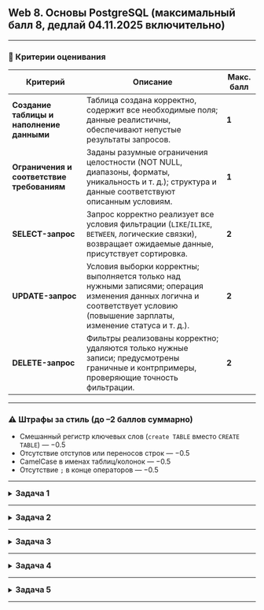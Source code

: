 ## Web 8. Основы PostgreSQL (максимальный балл 8, дедлай 04.11.2025 включительно)

---

### 🧾 Критерии оценивания

| Критерий                                   | Описание                                                                                                                                                                       | Макс. балл |
| ------------------------------------------ | ------------------------------------------------------------------------------------------------------------------------------------------------------------------------------ | ---------- |
| **Создание таблицы и наполнение данными**  | Таблица создана корректно, содержит все необходимые поля; данные реалистичны, обеспечивают непустые результаты запросов.                                                       | **1**      |
| **Ограничения и соответствие требованиям** | Заданы разумные ограничения целостности (NOT NULL, диапазоны, форматы, уникальность и т. д.); структура и данные соответствуют описанным условиям.                             | **1**      |
| **SELECT-запрос**                          | Запрос корректно реализует все условия фильтрации (`LIKE`/`ILIKE`, `BETWEEN`, логические связки), возвращает ожидаемые данные, присутствует сортировка.                        | **2**      |
| **UPDATE-запрос**                          | Условия выборки корректны; выполняется только над нужными записями; операция изменения данных логична и соответствует условию (повышение зарплаты, изменение статуса и т. д.). | **2**      |
| **DELETE-запрос**                          | Фильтры реализованы корректно; удаляются только нужные записи; предусмотрены граничные и контрпримеры, проверяющие точность фильтрации.                                        | **2**      |

---

### ⚠️ Штрафы за стиль (до –2 баллов суммарно)

* Смешанный регистр ключевых слов (`create TABLE` вместо `CREATE TABLE`) — −0.5
* Отсутствие отступов или переносов строк — −0.5
* CamelCase в именах таблиц/колонок — −0.5
* Отсутствие `;` в конце операторов — −0.5

---

<details>
<summary><strong style="font-size: 16px;">Задача 1</strong></summary>

### Работа с таблицей `employees`

---

### Описание

В компании хранится таблица **`employees`**, содержащая информацию о сотрудниках:

| Поле         | Тип     | Описание                            |
| ------------ | ------- | ----------------------------------- |
| `id`         | SERIAL  | Уникальный идентификатор сотрудника |
| `full_name`  | TEXT    | Полное имя сотрудника               |
| `department` | TEXT    | Название отдела                     |
| `position`   | TEXT    | Должность                           |
| `salary`     | NUMERIC | Оклад сотрудника                    |
| `hire_date`  | DATE    | Дата приема на работу               |

---

### Условие

1. **Создайте таблицу `employees`**
   Определите для всех полей **разумные ограничения** целостности и корректности данных (NOT NULL, уникальность, допустимые диапазоны, формат и т. д.), исходя из логики предметной области.

2. **Наполните таблицу тестовыми данными (не менее 25 записей)**
   Данные должны быть разнообразными и реалистичными. Обязательно включите следующие группы записей, чтобы все запросы из задания возвращали непустые результаты:

   * **Для SELECT:**
     Сотрудники, у которых:

     * название отдела **содержит подстроку “sales”** (в любом регистре),
     * должность **начинается со слова “Senior”**,
     * дата приема на работу **между 2018 и 2022 годами включительно**.
       Добавьте граничные случаи (`2018-01-01`, `2022-12-31`) и контрпримеры (например, неверная должность, дата вне диапазона).

   * **Для UPDATE:**
     Сотрудники из отдела **Marketing**,
     у которых зарплата **между 50 000 и 70 000** включительно,
     и должность **не содержит слова “Intern”** (в любом регистре).
     Эти записи должны быть обновлены (повышение на 10%).
     Добавьте граничные и ложные случаи, которые не должны обновляться (зарплата чуть ниже/выше диапазона, наличие “Intern” в должности и т. д.).

   * **Для DELETE:**
     Сотрудники из отдела **Support**,
     нанятые **до 2015 года**,
     и чья должность **содержит слово “Trainee”** (без учета регистра).
     Эти записи должны быть удалены.
     Добавьте случаи на границе условия и похожие, но не подпадающие под удаление (например, `hire_date = 2015-01-01`, отдел не Support и т. д.).

   Для реалистичности включите разнообразные отделы (Sales, Marketing, Support, HR, Engineering), разные диапазоны зарплат и дат, а также имена с разными фамилиями и регистрами символов.

3. **Реализуйте три SQL-операции:**

   **a) SELECT**
   Выведите сотрудников, которые:

   * работают в отделе, название которого содержит “sales” (без учета регистра),
   * занимают должность, начинающуюся на “Senior”,
   * и были наняты между 2018 и 2022 годами включительно.
     Отсортируйте результат по фамилии.

   **b) UPDATE**
   Увеличьте зарплату на 10% всем сотрудникам отдела Marketing,
   чья зарплата между 50 000 и 70 000 (включительно)
   и должность не содержит слова “Intern” (без учета регистра).

   **c) DELETE**
   Удалите всех сотрудников отдела Support,
   принятых на работу до 2015 года,
   если их должность содержит слово “Trainee” (без учета регистра).

---

</details>

---

<details>
<summary><strong style="font-size: 16px;">Задача 2</strong></summary>

### Работа с таблицей `books`

---

### Описание

В издательстве хранится таблица **`books`**, содержащая информацию о книгах:

| Поле             | Тип     | Описание                       |
| ---------------- | ------- | ------------------------------ |
| `id`             | SERIAL  | Уникальный идентификатор книги |
| `title`          | TEXT    | Название книги                 |
| `author`         | TEXT    | Автор                          |
| `genre`          | TEXT    | Жанр                           |
| `price`          | NUMERIC | Цена                           |
| `published_date` | DATE    | Дата публикации                |

---

### Условие

1. **Создайте таблицу `books`.**
   Определите для всех полей **разумные ограничения** целостности и корректности данных (NOT NULL, уникальность, допустимые диапазоны, формат и т. д.), исходя из логики предметной области.

2. **Наполните таблицу тестовыми данными (не менее 25 записей).**
   Данные должны быть разнообразными и реалистичными. Обязательно включите следующие группы записей, чтобы все запросы из задания возвращали непустые результаты:

   **Для SELECT:**
   Книги, у которых:

   * `genre` содержит подстроку `fantasy` (в любом регистре),
   * `title` начинается со слова `Dragon` (без учета регистра),
   * `published_date` между `2010-01-01` и `2020-12-31` включительно.
     Добавьте граничные случаи (`2010-01-01`, `2020-12-31`) и контрпримеры (например, жанр подходит и название начинается на `Dragon`, но дата вне диапазона; дата в диапазоне, но жанр не fantasy; заголовок не начинается на `Dragon` и т. п.).

   **Для UPDATE:**
   Книги жанра **`Science Fiction`**,
   у которых `price` **между 9.99 и 19.99** включительно,
   и `title` **не содержит** подстроку `Box Set` (в любом регистре).
   Эти записи должны быть обновлены (повышение цены на 15%).
   Добавьте граничные и ложные случаи, которые не должны обновляться (цена 9.98 и 20.00; корректная цена, но `title` содержит `Box Set`; подходящая цена и название, но жанр не `Science Fiction`).

   **Для DELETE:**
   Книги жанра **`Reference`**,
   опубликованные **до `2000-01-01`**,
   и у которых `title` содержит слово `Sample` (без учета регистра).
   Эти записи должны быть удалены.
   Добавьте случаи на границе условия и похожие, но не подпадающие под удаление (например, `published_date = 2000-01-01`; жанр `Reference`, но в названии нет `Sample`; в названии есть `Sample`, но жанр `Fiction`).

   Для реалистичности включите разные жанры (Fantasy, Science Fiction, Mystery, Romance, Reference и т. д.), разброс цен и дат, а также разнообразные авторские фамилии и регистры символов в названиях.

3. **Реализуйте три SQL-операции:**

   **a) SELECT**
   Выведите книги, которые:

   * имеют жанр, содержащий `fantasy` (без учета регистра),
   * имеют название, начинающееся на `Dragon` (без учета регистра),
   * опубликованы между `2010-01-01` и `2020-12-31` включительно.
     Отсортируйте результат по названию.

   **b) UPDATE**
   Увеличьте цену на 15% всем книгам жанра `Science Fiction`,
   у которых `price` между `9.99` и `19.99` (включительно),
   и `title` не содержит `Box Set` (без учета регистра).

   **c) DELETE**
   Удалите все книги жанра `Reference`,
   опубликованные до `2000-01-01`,
   если их `title` содержит `Sample` (без учета регистра).

</details>

---

<details>
<summary><strong style="font-size: 16px;">Задача 3</strong></summary>

### Работа с таблицей `candidates`

---

### Описание

В HR-системе хранится таблица **`candidates`**, содержащая сведения о кандидатах:

| Поле               | Тип     | Описание                                                                      |
| ------------------ | ------- | ----------------------------------------------------------------------------- |
| `id`               | SERIAL  | Уникальный идентификатор кандидата                                            |
| `full_name`        | TEXT    | Полное имя кандидата                                                          |
| `department`       | TEXT    | Целевой отдел, куда подается кандидат                                         |
| `role`             | TEXT    | Желаемая должность/роль                                                       |
| `expected_salary`  | NUMERIC | Ожидаемая зарплата                                                            |
| `application_date` | DATE    | Дата подачи заявки                                                            |
| `stage`            | TEXT    | Текущая стадия процесса (Applied, Screen, Interview, Offer, Rejected и т. п.) |

---

### Условие

1. **Создайте таблицу `candidates`.**
   Определите для всех полей **разумные ограничения** целостности и корректности данных (NOT NULL, уникальность, допустимые диапазоны, формат и т. д.) исходя из логики предметной области.

2. **Наполните таблицу тестовыми данными (не менее 25 записей).**
   Данные должны быть разнообразными и реалистичными. Обязательно включите следующие группы записей, чтобы все запросы из задания возвращали непустые результаты:

   **Для SELECT:**
   Кандидаты, у которых:

   * `department` **содержит подстроку** `data` (без учета регистра),
   * `role` **начинается** со слова `Senior` (без учета регистра),
   * `application_date` **между `2021-01-01` и `2023-12-31`** включительно.
     Добавьте граничные случаи (`2021-01-01`, `2023-12-31`) и контрпримеры (например, подходящий отдел и роль, но дата вне диапазона; дата в диапазоне, но роль не начинается с `Senior`; отдел не содержит `data` и т. п.).

   **Для UPDATE:**
   Кандидаты для отдела **`Marketing`**,
   у которых `expected_salary` **между 60 000 и 80 000** включительно,
   и чья `role` **не содержит** подстроку `Intern` (без учета регистра).
   Эти записи должны быть обновлены — переведите `stage` на следующую стадию (например, `Screen` → `Interview` или `Applied` → `Screen`, по вашей разумной логике).
   Добавьте граничные и ложные случаи, которые **не** должны обновляться (зарплата 59 999 и 80 001; корректная зарплата, но в `role` встречается `intern`; подходящие условия, но отдел не `Marketing`).

   **Для DELETE:**
   Кандидаты для отдела **`Operations`**,
   подавшие заявки **до `2016-01-01`**,
   и у которых `full_name` **содержит** слово `Test` (без учета регистра; это тестовые/фиктивные данные).
   Эти записи должны быть удалены.
   Добавьте случаи на границе условия и похожие, но не подпадающие под удаление (например, `application_date = 2016-01-01`; отдел не `Operations`; имя без `Test`).

   Для реалистичности включите разнообразные отделы (`Data Platform`, `Data Science`, `Marketing`, `Operations`, `Engineering`, `HR`), разные диапазоны зарплат и дат, различные стадии процесса, а также имена с разными фамилиями и регистрами символов. Проследите, чтобы в наборе были как попадающие под условия записи, так и контрпримеры.

3. **Реализуйте три SQL-операции:**

   **a) SELECT**
   Выведите кандидатов, которые:

   * подаются в отдел, название которого **содержит** `data` (без учета регистра),
   * имеют роль, **начинающуюся** на `Senior` (без учета регистра),
   * и подали заявку **между `2021-01-01` и `2023-12-31`** включительно.
     Отсортируйте результат по фамилии кандидата.

   **b) UPDATE**
   Обновите стадию (`stage`) у всех кандидатов для отдела `Marketing`,
   чья ожидаемая зарплата **между 60 000 и 80 000** (включительно)
   и чья роль **не содержит** `Intern` (без учета регистра).
   Переведите их на следующую логичную стадию отбора.

   **c) DELETE**
   Удалите всех кандидатов для отдела `Operations`,
   подавших заявки **до `2016-01-01`**,
   если их `full_name` **содержит** `Test` (без учета регистра).

</details>

---

<details>
<summary><strong style="font-size: 16px;">Задача 4</strong></summary>

### Работа с таблицей `issues`

---

### Описание

В системе баг-трекинга хранится таблица **`issues`**, содержащая информацию о задачах/инцидентах:

| Поле         | Тип     | Описание                                                   |
| ------------ | ------- | ---------------------------------------------------------- |
| `id`         | SERIAL  | Уникальный идентификатор задачи                            |
| `title`      | TEXT    | Краткое описание/заголовок                                 |
| `component`  | TEXT    | Компонент/модуль системы (Auth, Billing и т. п.)           |
| `severity`   | INTEGER | Важность/критичность (например, 1–10)                      |
| `status`     | TEXT    | Статус (Open, In Progress, Resolved, Closed, Spam и т. п.) |
| `assignee`   | TEXT    | Ответственный исполнитель                                  |
| `created_at` | DATE    | Дата регистрации инцидента                                 |

---

### Условие

1. **Создайте таблицу `issues`.**
   Определите для всех полей **разумные ограничения** целостности и корректности данных (NOT NULL где уместно, допустимые диапазоны для `severity`, вменяемые статусы, реалистичные даты и т. д.), исходя из логики предметной области.

2. **Наполните таблицу тестовыми данными (не менее 25 записей).**
   Данные должны быть разнообразными и реалистичными. Обязательно включите следующие группы записей, чтобы все запросы из задания возвращали непустые результаты:

   **Для SELECT:**
   Инциденты, у которых:

   * `component` **содержит** подстроку `auth` (в любом регистре),
   * `title` **начинается** со слова `Crash` (без учета регистра),
   * `created_at` **между `2022-01-01` и `2024-12-31`** включительно.
     Добавьте граничные случаи (`2022-01-01`, `2024-12-31`) и контрпримеры (например, подходящий компонент и дата, но `title` не начинается с `Crash`; корректный `title` и компонент, но дата вне диапазона).

   **Для UPDATE:**
   Инциденты со статусом **`Open`**,
   у которых `severity` **между 7 и 10** включительно,
   и `title` **не содержит** подстроку `Test` (в любом регистре).
   Эти записи должны быть обновлены (например, измените `status` на `In Progress` или установите поле, отражающее эскалацию — по вашей разумной логике).
   Добавьте граничные и ложные случаи, которые **не** должны обновляться (severity = 6 или 11; корректная severity, но `title` содержит `test`; подходящие параметры, но статус не `Open`).

   **Для DELETE:**
   Инциденты со статусом **`Spam`**,
   зарегистрированные **до `2020-01-01`**,
   и у которых `title` **содержит** слово `Demo` (без учета регистра).
   Эти записи должны быть удалены.
   Добавьте случаи на границе и похожие, но не подпадающие под удаление (например, `created_at = 2020-01-01`; статус `Closed`; `title` без `Demo`).

   Для реалистичности включите разнообразные компоненты (`Auth`, `Billing`, `Search`, `Notifications`, `Analytics`), широкий диапазон значений `severity`, разные статусы и ответственных, а также примеры с разным регистром символов.

3. **Реализуйте три SQL-операции:**

   **a) SELECT**
   Выведите инциденты, которые:

   * относятся к компонентам, где название **содержит** `auth` (без учета регистра),
   * имеют заголовок, **начинающийся** на `Crash` (без учета регистра),
   * зарегистрированы **между `2022-01-01` и `2024-12-31`** включительно.
     Отсортируйте результат по дате создания и затем по убыванию `severity`.

   **b) UPDATE**
   Обновите статус на `In Progress` у всех инцидентов:

   * со статусом `Open`,
   * с `severity` **между 7 и 10** (включительно),
   * у которых `title` **не содержит** `Test` (без учета регистра).

   **c) DELETE**
   Удалите все инциденты:

   * со статусом `Spam`,
   * зарегистрированные **до `2020-01-01`**,
   * если их `title` **содержит** `Demo` (без учета регистра).

</details>

---

<details>
<summary><strong style="font-size: 16px;">Задача 5</strong></summary>

### Работа с таблицей `rentals`

---

### Описание

В сервисе проката авто хранится таблица **`rentals`**, содержащая данные о бронированиях:

| Поле            | Тип     | Описание                                                 |
| --------------- | ------- | -------------------------------------------------------- |
| `id`            | SERIAL  | Уникальный идентификатор бронирования                    |
| `customer_name` | TEXT    | Имя клиента                                              |
| `vehicle_class` | TEXT    | Класс авто (Economy, Compact, SUV, Premium и т. п.)      |
| `pickup_city`   | TEXT    | Город получения авто                                     |
| `daily_rate`    | NUMERIC | Суточная цена аренды                                     |
| `pickup_date`   | DATE    | Дата начала аренды                                       |
| `return_date`   | DATE    | Дата возврата                                            |
| `status`        | TEXT    | Статус (Booked, Confirmed, Completed, Cancelled и т. п.) |

---

### Условие

1. **Создайте таблицу `rentals`.**
   Определите для всех полей **разумные ограничения** целостности и корректности данных (NOT NULL, допустимые диапазоны, согласованность дат, вменяемые статусы и т. д.) исходя из предметной области.

2. **Наполните таблицу тестовыми данными (не менее 25 записей).**
   Данные должны быть разнообразными и реалистичными. Обязательно включите следующие группы записей, чтобы все запросы из задания возвращали непустые результаты:

   **Для SELECT:**
   Бронирования, у которых:

   * `pickup_city` **содержит** подстроку `new` (без учета регистра; например, New York, New Haven),
   * `vehicle_class` **начинается** на `SUV` (без учета регистра; допустимы `SUV`, `SUV Premium` и т. п.),
   * `pickup_date` **между `2022-01-01` и `2023-12-31`** включительно.
     Добавьте граничные случаи (`2022-01-01`, `2023-12-31`) и контрпримеры (подходит город и класс, но дата вне диапазона; дата в диапазоне, но класс не начинается с `SUV`; город без `new`).

   **Для UPDATE:**
   Бронирования со статусом **`Booked`**,
   у которых `daily_rate` **между 40 и 70** включительно,
   и `pickup_city` **не содержит** подстроку `Test` (без учета регистра).
   Эти записи должны быть обновлены (например, увеличить `daily_rate` на 8% или перевести `status` в `Confirmed` — выберите одну разумную стратегию и используйте ее последовательно).
   Добавьте граничные и ложные случаи, которые **не** должны обновляться (39.99 и 70.01; подходящая ставка, но город содержит `Test`; подходящие параметры, но статус не `Booked`).

   **Для DELETE:**
   Бронирования со статусом **`Cancelled`**,
   у которых `return_date` **до `2019-01-01`**,
   и `customer_name` **содержит** слово `Test` (без учета регистра).
   Эти записи должны быть удалены.
   Добавьте случаи на границе и похожие, но не подпадающие под удаление (например, `return_date = 2019-01-01`; статус `Completed`; имя без `Test`).

   Для реалистичности включите разные классы авто (Economy, Compact, SUV, Premium), города с вариациями регистра, разброс ставок и дат, а также смешанные статусы. Проследите, чтобы были как записи, попадающие под условия, так и контрпримеры.

3. **Реализуйте три SQL-операции:**

   **a) SELECT**
   Выведите бронирования, которые:

   * из городов, где `pickup_city` **содержит** `new` (без учета регистра),
   * имеют `vehicle_class`, **начинающийся** на `SUV` (без учета регистра),
   * и `pickup_date` **между `2022-01-01` и `2023-12-31`** включительно.
     Отсортируйте результат по `pickup_date`, затем по `customer_name`.

   **b) UPDATE**
   Обновите выбранную характеристику (по вашей стратегии) у всех бронирований:

   * со статусом `Booked`,
   * с `daily_rate` **между 40 и 70** (включительно),
   * и с `pickup_city`, **не содержащим** `Test` (без учета регистра).

   **c) DELETE**
   Удалите все бронирования:

   * со статусом `Cancelled`,
   * с `return_date` **до `2019-01-01`**,
   * если `customer_name` **содержит** `Test` (без учета регистра).

</details>

---